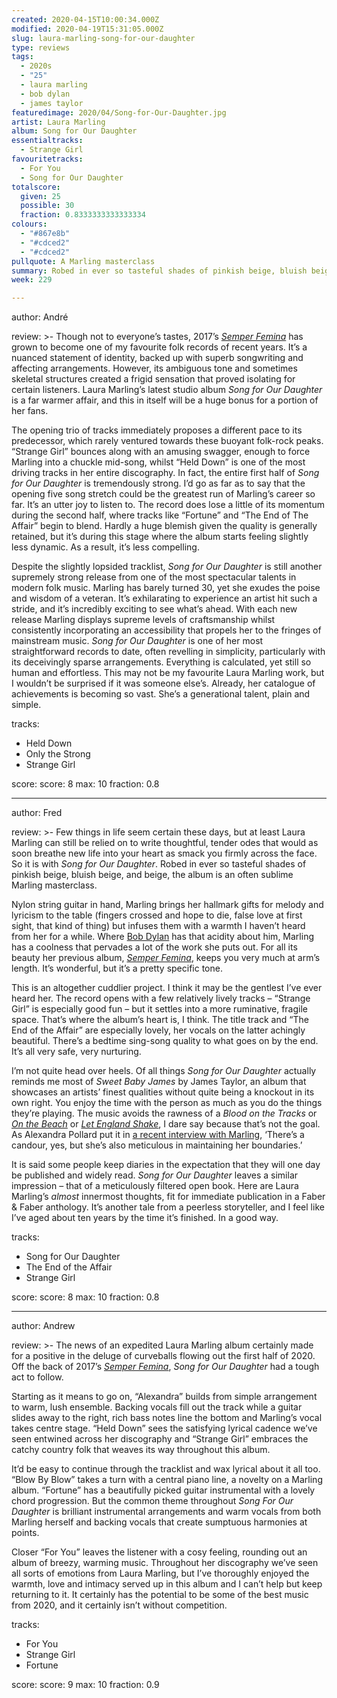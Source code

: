 ```yaml
---
created: 2020-04-15T10:00:34.000Z
modified: 2020-04-19T15:31:05.000Z
slug: laura-marling-song-for-our-daughter
type: reviews
tags:
  - 2020s
  - "25"
  - laura marling
  - bob dylan
  - james taylor
featuredimage: 2020/04/Song-for-Our-Daughter.jpg
artist: Laura Marling
album: Song for Our Daughter
essentialtracks:
  - Strange Girl
favouritetracks:
  - For You
  - Song for Our Daughter
totalscore:
  given: 25
  possible: 30
  fraction: 0.8333333333333334
colours:
  - "#867e8b"
  - "#cdced2"
  - "#cdced2"
pullquote: A Marling masterclass
summary: Robed in ever so tasteful shades of pinkish beige, bluish beige, and beige, the album is an often sublime Marling masterclass.
week: 229

---
```

author: André

review: >-
  Though not to everyone’s tastes, 2017’s [*Semper
  Femina*](<reviews/laura-marling-semper-femina/>) has grown to become one of my favourite folk records of recent years. It’s a nuanced statement of identity, backed up with superb songwriting and affecting arrangements. However, its ambiguous tone and sometimes skeletal structures created a frigid sensation that proved isolating for certain listeners. Laura Marling’s latest studio album *Song for Our Daughter* is a far warmer affair, and this in itself will be a huge bonus for a portion of her fans.

  The opening trio of tracks immediately proposes a different pace to its predecessor, which rarely ventured towards these buoyant folk-rock peaks. “Strange Girl” bounces along with an amusing swagger, enough to force Marling into a chuckle mid-song, whilst “Held Down” is one of the most driving tracks in her entire discography. In fact, the entire first half of *Song for Our Daughter* is tremendously strong. I’d go as far as to say that the opening five song stretch could be the greatest run of Marling’s career so far. It’s an utter joy to listen to. The record does lose a little of its momentum during the second half, where tracks like “Fortune” and “The End of The Affair” begin to blend. Hardly a huge blemish given the quality is generally retained, but it’s during this stage where the album starts feeling slightly less dynamic. As a result, it’s less compelling.

  Despite the slightly lopsided tracklist, *Song for Our Daughter* is still another supremely strong release from one of the most spectacular talents in modern folk music. Marling has barely turned 30, yet she exudes the poise and wisdom of a veteran. It’s exhilarating to experience an artist hit such a stride, and it’s incredibly exciting to see what’s ahead. With each new release Marling displays supreme levels of craftsmanship whilst consistently incorporating an accessibility that propels her to the fringes of mainstream music. *Song for Our Daughter* is one of her most straightforward records to date, often revelling in simplicity, particularly with its deceivingly sparse arrangements. Everything is calculated, yet still so human and effortless. This may not be my favourite Laura Marling work, but I wouldn’t be surprised if it was someone else’s. Already, her catalogue of achievements is becoming so vast. She’s a generational talent, plain and simple.

tracks:
  - Held Down
  - Only the Strong
  - Strange Girl

score:
  score: 8
  max: 10
  fraction: 0.8

---
author: Fred

review: >-
  Few things in life seem certain these days, but at least Laura Marling can still be relied on to write thoughtful, tender odes that would as soon breathe new life into your heart as smack you firmly across the face. So it is with *Song for Our Daughter*. Robed in ever so tasteful shades of pinkish beige, bluish beige, and beige, the album is an often sublime Marling masterclass.

  Nylon string guitar in hand, Marling brings her hallmark gifts for melody and lyricism to the table (fingers crossed and hope to die, false love at first sight, that kind of thing) but infuses them with a warmth I haven’t heard from her for a while. Where [Bob Dylan](reviews/bob-dylan-highway-61-revisited/) has that acidity about him, Marling has a coolness that pervades a lot of the work she puts out. For all its beauty her previous album, [*Semper Femina*](<reviews/laura-marling-semper-femina/>), keeps you very much at arm’s length. It’s wonderful, but it’s a pretty specific tone.

  This is an altogether cuddlier project. I think it may be the gentlest I’ve ever heard her. The record opens with a few relatively lively tracks – “Strange Girl” is especially good fun – but it settles into a more ruminative, fragile space. That’s where the album’s heart is, I think. The title track and “The End of the Affair” are especially lovely, her vocals on the latter achingly beautiful. There’s a bedtime sing-song quality to what goes on by the end. It’s all very safe, very nurturing.

  I’m not quite head over heels. Of all things *Song for Our Daughter* actually reminds me most of *Sweet Baby James* by James Taylor, an album that showcases an artists’ finest qualities without quite being a knockout in its own right. You enjoy the time with the person as much as you do the things they’re playing. The music avoids the rawness of a *Blood on the Tracks* or [*On the Beach*](<reviews/neil-young-on-the-beach/>) or [*Let England Shake*](<reviews/pj-harvey-let-england-shake/>), I dare say because that’s not the goal. As Alexandra Pollard put it in [a recent interview with Marling](<https://www.theguardian.com/theobserver/2001/jan/28/features.review17>), ‘There’s a candour, yes, but she’s also meticulous in maintaining her boundaries.’

  It is said some people keep diaries in the expectation that they will one day be published and widely read. *Song for Our Daughter* leaves a similar impression – that of a meticulously filtered open book. Here are Laura Marling’s *almost* innermost thoughts, fit for immediate publication in a Faber & Faber anthology. It’s another tale from a peerless storyteller, and I feel like I’ve aged about ten years by the time it’s finished. In a good way.

tracks:
  - Song for Our Daughter
  - The End of the Affair
  - Strange Girl

score:
  score: 8
  max: 10
  fraction: 0.8

---
author: Andrew

review: >-
  The news of an expedited Laura Marling album certainly made for a positive in the deluge of curveballs flowing out the first half of 2020. Off the back of 2017’s [*Semper Femina*](<reviews/laura-marling-semper-femina/>), *Song for Our Daughter* had a tough act to follow.

  Starting as it means to go on, “Alexandra” builds from simple arrangement to warm, lush ensemble. Backing vocals fill out the track while a guitar slides away to the right, rich bass notes line the bottom and Marling’s vocal takes centre stage. “Held Down” sees the satisfying lyrical cadence we’ve seen entwined across her discography and “Strange Girl” embraces the catchy country folk that weaves its way throughout this album.

  It’d be easy to continue through the tracklist and wax lyrical about it all too. “Blow By Blow” takes a turn with a central piano line, a novelty on a Marling album. “Fortune” has a beautifully picked guitar instrumental with a lovely chord progression. But the common theme throughout *Song For Our Daughter* is brilliant instrumental arrangements and warm vocals from both Marling herself and backing vocals that create sumptuous harmonies at points.

  Closer “For You” leaves the listener with a cosy feeling, rounding out an album of breezy, warming music. Throughout her discography we’ve seen all sorts of emotions from Laura Marling, but I’ve thoroughly enjoyed the warmth, love and intimacy served up in this album and I can’t help but keep returning to it. It certainly has the potential to be some of the best music from 2020, and it certainly isn’t without competition.

tracks:
  - For You
  - Strange Girl
  - Fortune

score:
  score: 9
  max: 10
  fraction: 0.9
